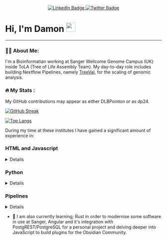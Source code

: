 <div id="badges" align="center">
  <a href="www.linkedin.com/in/dlbpointon">
    <img src="https://img.shields.io/badge/LinkedIn-blue?style=for-the-badge&logo=linkedin&logoColor=white" alt="LinkedIn Badge"/>
  </a>
  <a href="https://twitter.com/DLBPointon">
    <img src="https://img.shields.io/badge/Twitter-blue?style=for-the-badge&logo=twitter&logoColor=white" alt="Twitter Badge"/>
  </a>
</div>

<div id="views" align="center">
  <img src="https://komarev.com/ghpvc/?username=DLBPointon&style=flat-square&color=blue" alt=""/>
</div>

<h1>
  Hi, I'm Damon
  <img src="https://media.giphy.com/media/hvRJCLFzcasrR4ia7z/giphy.gif" width="30px"/>
</h1>

---
### :man_technologist: About Me:

I'm a Bioinformatian working at Sanger Wellcome Genome Campus (UK) inside ToLA (Tree of Life Assembly Team). My day-to-day role includes building Nextflow Pipelines, namely [TreeVal](https://github.com/sanger-tol/treeval), for the scaling of genomic analysis.


### :fire: My Stats :
My GitHub contributions may appear as either DLBPointon or as dp24.

[![GitHub Streak](http://github-readme-streak-stats.herokuapp.com?user=DLBPointon&theme=dark&date_format=M%20j%5B%2C%20Y%5D&mode=weekly&type=png)](https://git.io/streak-stats)

[![Top Langs](https://github-readme-stats.vercel.app/api/top-langs/?username=DLBPointon&hide_progress=true&theme=dark#gh-dark-mode-only)](https://github.com/anuraghazra/github-readme-stats)


During my time at these institutes I have gained a significant amount of experience in:

### HTML and Javascript

<details>
  
- In creating a number of full stack projects, such as [GRIT-realtime](https://github.com/DLBPointon/grt-v5) (for use at Sanger where it integrates with the local JIRA platform), university projects such as a [COVID tracker](https://github.com/DLBPointon/covid19-graphs-DLBPointon) which is still viewable [Here](https://dlbpointon.github.io/covid19-graphs-DLBPointon/) as portfolio evidence.

- In personal projects. I use a tool called [Obsidian](https://obsidian.md/) a second brain designed to powerful and customisable whilst making use of Markdown. In light of this I have written [QuickAdd-NCBI](), which adds taxonomic data from NCBI into a note, and contributed to a number of projects which extend the use of Obsidian such as [QuickAdd-Books](https://github.com/DLBPointon/script_googleBooks_quickAdd), Booksidian and [Obsidian-Plotly](https://github.com/DLBPointon/obsidian-plotly). In the future I plan to create a full plugin to integrate a wider breadth of the NCBI API into Obsidian, especially due to the large number of biologists and bioinformaticians that use the software.

- Javascript. Due to experience from the above I have al written a significant amount of JS as well as some small Javascript scripts for ToLQC which graph various statistics.

</details>
  
### Python

<details>

- I have used Python in almost every project I have been involved with during my time at ARU and Sanger. The first being [gEVAL_cleaner](https://github.com/DLBPointon/gEVAL_cleaner), this script would download cdna, cds, rna and protein data of a given organism and prepare it for use in genomic alignment. 

- Some components of [GRIT-realtime](https://github.com/DLBPointon/grt-v5) were also written in Python, namely the script which pulls data from JIRA and massaged it into the format required for database uploading

- I have also written a number of "bots", simple reporting scripts most of which pull various data from JIRA and post them to Slack channels. BTK-announcer  relays ticket information on BlobTookKit requests to those involved with decontamination, Priority-list relays information on high priotity tickets to all, Weekly-report reports on what tickets have changed hands over the course of the past week for management.
  
- There are also a number of smaller scripts, I haven't uploaded to GitHub. These include projects in gene expression over time, simple graphing and data parsing.

</details>

### Pipelines

<details>

- Snakemake. For a universioty project, I wrote a variant annotation pipeline using Illumina data.

- Nextflow DSL2. I am currently working on translating the Snakemake annotation pipeline into Nextflow for wider adoption at Sanger in the DTOL project, This will be using the nf-core production guidelines, allowing for "plug and play" functionality.

- I have also aided in the building of TeloSearch and TreeVal (NF-core standard), both of which are DSL2 pipelines in use at Sanger.
  
</details>

- :seedling: I am also currently learning; Rust in order to modernise some software in use at Sanger, Angular and it's integration with PostgREST/PostgreSQL for a personal project and delving deeper into JavaScript to build plugins for the Obsidian Community. 
